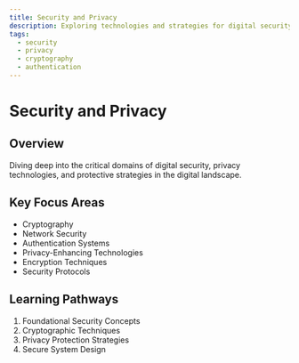 ```yaml
---
title: Security and Privacy
description: Exploring technologies and strategies for digital security and privacy protection
tags:
  - security
  - privacy
  - cryptography
  - authentication
---
```


# Security and Privacy

## Overview

Diving deep into the critical domains of digital security, privacy technologies, and protective strategies in the digital landscape.

## Key Focus Areas

- Cryptography
- Network Security
- Authentication Systems
- Privacy-Enhancing Technologies
- Encryption Techniques
- Security Protocols

## Learning Pathways

1. Foundational Security Concepts
2. Cryptographic Techniques
3. Privacy Protection Strategies
4. Secure System Design
